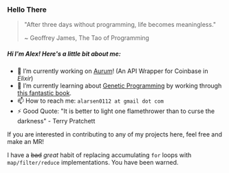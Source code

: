 ### Hello There

> "After three days without programming, life becomes meaningless." 
>
>
> ~ Geoffrey James, The Tao of Programming


##### Hi I'm Alex! Here's a little bit about me:

- 🔭 I’m currently working on [Aurum](github.com/alex0112/aurum)! (An API Wrapper for Coinbase in *Elixir*)
- 🌱 I’m currently learning about [Genetic Programming](https://en.wikipedia.org/wiki/Genetic_programming) by working through [this fantastic book](https://pragprog.com/titles/smgaelixir/genetic-algorithms-in-elixir/).
- 📫 How to reach me: `alarsen0112 at gmail dot com`
- ⚡ Good Quote: "It is better to light one flamethrower than to curse the darkness" - Terry Pratchett

If you are interested in contributing to any of my projects here, feel free and make an MR!

I have a ~~bad~~ *great* habit of replacing accumulating `for` loops with `map/filter/reduce` implementations. You have been warned.
